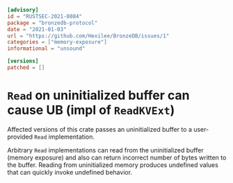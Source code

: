 ```toml
[advisory]
id = "RUSTSEC-2021-0084"
package = "bronzedb-protocol"
date = "2021-01-03"
url = "https://github.com/Hexilee/BronzeDB/issues/1"
categories = ["memory-exposure"]
informational = "unsound"

[versions]
patched = []
```

# `Read` on uninitialized buffer can cause UB (impl of `ReadKVExt`)

Affected versions of this crate passes an uninitialized buffer to a user-provided `Read` implementation.

Arbitrary `Read` implementations can read from the uninitialized buffer (memory exposure) and also can return incorrect number of bytes written to the buffer.
Reading from uninitialized memory produces undefined values that can quickly invoke undefined behavior.
